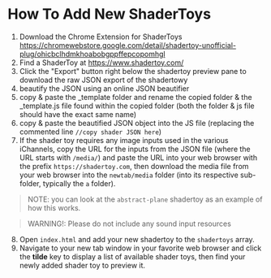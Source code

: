 # How To Add New ShaderToys

1. Download the Chrome Extension for ShaderToys https://chromewebstore.google.com/detail/shadertoy-unofficial-plug/ohicbclhdmkhoabobgppffepcopomhgl
2. Find a ShaderToy at https://www.shadertoy.com/
3. Click the "Export" button right below the shadertoy preview pane to download the raw JSON export of the shadertowy
4. beautify the JSON using an online JSON beautifier
5. copy & paste the _template folder and rename the copied folder & the _template.js file found within the copied folder (both the folder & js file should have the exact same name)
6. copy & paste the beautified JSON object into the JS file (replacing the commented line `//copy shader JSON here`)
7. If the shader toy requires any image inputs used in the various iChannels, copy the URL for the inputs from the JSON file (where the URL starts with `/media/`) and paste the URL into your web browser with the prefix `https://shadertoy.com`, then download the media file from your web browser into the `newtab/media` folder (into its respective sub-folder, typically the `a` folder).
> NOTE: you can look at the `abstract-plane` shadertoy as an example of how this works.

> WARNING!: Please do not include any sound input resources 
8. Open `index.html` and add your new shadertoy to the `shadertoys` array.
9. Navigate to your new tab window in your favorite web browser and click the **tilde** key to display a list of available shader toys, then find your newly added shader toy to preview it.